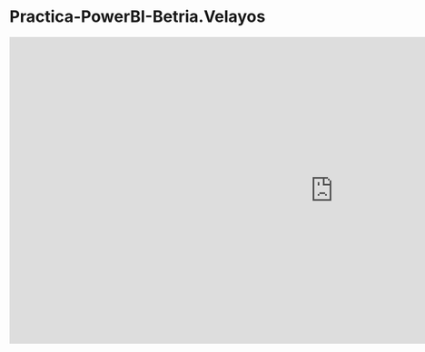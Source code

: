 # Practica-PowerBI-Betria.Velayos
<iframe title="Vista General (Resumen de KPIs)" width="1140" height="541.25" src="https://app.powerbi.com/reportEmbed?reportId=1a0a2239-76a3-4202-b431-4c3b4f53c64f&autoAuth=true&ctid=ed820a89-4108-4e28-b292-7fcf144dd05e" frameborder="0" allowFullScreen="true"></iframe>
